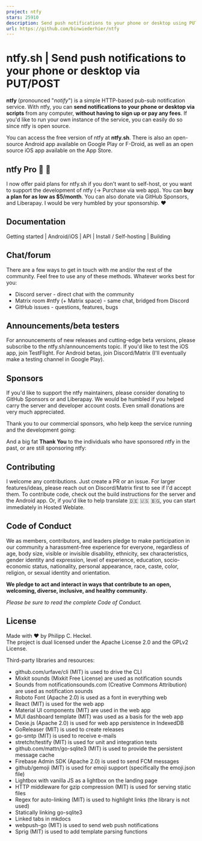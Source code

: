 ```yaml
---
project: ntfy
stars: 25910
description: Send push notifications to your phone or desktop using PUT/POST
url: https://github.com/binwiederhier/ntfy
---
```


ntfy.sh | Send push notifications to your phone or desktop via PUT/POST
=======================================================================

**ntfy** (pronounced "_notify_") is a simple HTTP-based pub-sub notification service. With ntfy, you can **send notifications to your phone or desktop via scripts** from any computer, **without having to sign up or pay any fees**. If you'd like to run your own instance of the service, you can easily do so since ntfy is open source.

You can access the free version of ntfy at **ntfy.sh**. There is also an open-source Android app available on Google Play or F-Droid, as well as an open source iOS app available on the App Store.

ntfy Pro 💸 🎉
--------------

I now offer paid plans for ntfy.sh if you don't want to self-host, or you want to support the development of ntfy (→ Purchase via web app). You can **buy a plan for as low as $5/month**. You can also donate via GitHub Sponsors, and Liberapay. I would be very humbled by your sponsorship. ❤️

**Documentation**
-----------------

Getting started | Android/iOS | API | Install / Self-hosting | Building

Chat/forum
----------

There are a few ways to get in touch with me and/or the rest of the community. Feel free to use any of these methods. Whatever works best for you:

-   Discord server - direct chat with the community
-   Matrix room #ntfy (+ Matrix space) - same chat, bridged from Discord
-   GitHub issues - questions, features, bugs

Announcements/beta testers
--------------------------

For announcements of new releases and cutting-edge beta versions, please subscribe to the ntfy.sh/announcements topic. If you'd like to test the iOS app, join TestFlight. For Android betas, join Discord/Matrix (I'll eventually make a testing channel in Google Play).

Sponsors
--------

If you'd like to support the ntfy maintainers, please consider donating to GitHub Sponsors or and Liberapay. We would be humbled if you helped carry the server and developer account costs. Even small donations are very much appreciated.

Thank you to our commercial sponsors, who help keep the service running and the development going:

And a big fat **Thank You** to the individuals who have sponsored ntfy in the past, or are still sponsoring ntfy:

Contributing
------------

I welcome any contributions. Just create a PR or an issue. For larger features/ideas, please reach out on Discord/Matrix first to see if I'd accept them. To contribute code, check out the build instructions for the server and the Android app. Or, if you'd like to help translate 🇩🇪 🇺🇸 🇧🇬, you can start immediately in Hosted Weblate.

Code of Conduct
---------------

We as members, contributors, and leaders pledge to make participation in our community a harassment-free experience for everyone, regardless of age, body size, visible or invisible disability, ethnicity, sex characteristics, gender identity and expression, level of experience, education, socio-economic status, nationality, personal appearance, race, caste, color, religion, or sexual identity and orientation.

**We pledge to act and interact in ways that contribute to an open, welcoming, diverse, inclusive, and healthy community.**

_Please be sure to read the complete Code of Conduct._

License
-------

Made with ❤️ by Philipp C. Heckel.  
The project is dual licensed under the Apache License 2.0 and the GPLv2 License.

Third-party libraries and resources:

-   github.com/urfave/cli (MIT) is used to drive the CLI
-   Mixkit sounds (Mixkit Free License) are used as notification sounds
-   Sounds from notificationsounds.com (Creative Commons Attribution) are used as notification sounds
-   Roboto Font (Apache 2.0) is used as a font in everything web
-   React (MIT) is used for the web app
-   Material UI components (MIT) are used in the web app
-   MUI dashboard template (MIT) was used as a basis for the web app
-   Dexie.js (Apache 2.0) is used for web app persistence in IndexedDB
-   GoReleaser (MIT) is used to create releases
-   go-smtp (MIT) is used to receive e-mails
-   stretchr/testify (MIT) is used for unit and integration tests
-   github.com/mattn/go-sqlite3 (MIT) is used to provide the persistent message cache
-   Firebase Admin SDK (Apache 2.0) is used to send FCM messages
-   github/gemoji (MIT) is used for emoji support (specifically the emoji.json file)
-   Lightbox with vanilla JS as a lightbox on the landing page
-   HTTP middleware for gzip compression (MIT) is used for serving static files
-   Regex for auto-linking (MIT) is used to highlight links (the library is not used)
-   Statically linking go-sqlite3
-   Linked tabs in mkdocs
-   webpush-go (MIT) is used to send web push notifications
-   Sprig (MIT) is used to add template parsing functions
